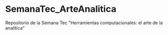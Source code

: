 # SemanaTec_ArteAnalitica
Repositorio de la Semana Tec "Herramientas computacionales: el arte de la analítica"
